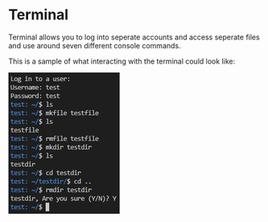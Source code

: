 # Terminal
Terminal allows you to log into seperate accounts and access seperate files and use around seven different console commands.

This is a sample of what interacting with the terminal could look like:

![example of terminal](readme-assets/example.png)
